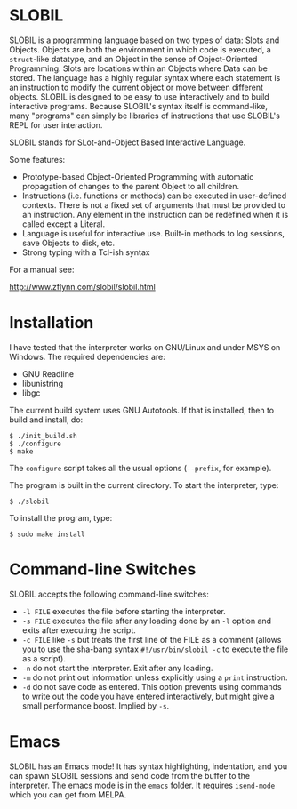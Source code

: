 # SLOBIL

SLOBIL is a programming language based on two types of data: Slots and Objects.  Objects are both the environment in which code is executed, a `struct`-like datatype, and an Object in the sense of Object-Oriented Programming. Slots are locations within an Objects where Data can be stored. The language has a highly regular syntax where each statement is an instruction to modify the current object or move between different objects. SLOBIL is designed to be easy to use interactively and to build interactive programs.  Because SLOBIL's syntax itself is command-like, many "programs" can simply be libraries of instructions that use SLOBIL's REPL for user interaction. 

SLOBIL stands for SLot-and-Object Based Interactive Language.

Some features:

- Prototype-based Object-Oriented Programming with automatic propagation of changes to the parent Object to all children.
- Instructions (i.e. functions or methods) can be executed in user-defined contexts.  There is not a fixed set of arguments that must be provided to an instruction.  Any element in the instruction can be redefined when it is called except a Literal.
- Language is useful for interactive use.  Built-in methods to log sessions, save Objects to disk, etc.
- Strong typing with a Tcl-ish syntax

For a manual see: 

http://www.zflynn.com/slobil/slobil.html 


# Installation

I have tested that the interpreter works on GNU/Linux and under MSYS
on Windows. The required dependencies are:

- GNU Readline 
- libunistring
- libgc

The current build system uses GNU Autotools. If that is installed,
then to build and install, do:

```
$ ./init_build.sh
$ ./configure 
$ make
```

The `configure` script takes all the usual options (`--prefix`, for example).

The program is built in the current directory. To start the interpreter, type:
```
$ ./slobil
```

To install the program, type:
```
$ sudo make install
```

# Command-line Switches

SLOBIL accepts the following command-line switches:

- `-l FILE` executes the file before starting the interpreter.
- `-s FILE` executes the file after any loading done by an `-l` option and exits after executing the script.
- `-c FILE` like `-s` but treats the first line of the FILE as a comment (allows you to use the sha-bang syntax `#!/usr/bin/slobil -c` to execute the file as a script).
- `-n` do not start the interpreter. Exit after any loading.
- `-m` do not print out information unless explicitly using a `print` instruction.
- `-d` do not save code as entered. This option prevents using commands to write out the code you have entered interactively, but might give a small performance boost. Implied by `-s`.

# Emacs

SLOBIL has an Emacs mode! It has syntax highlighting, indentation, and you can spawn SLOBIL sessions and send code from the buffer to the interpreter. The emacs mode is in the `emacs` folder. It requires `isend-mode` which you can get from MELPA.




